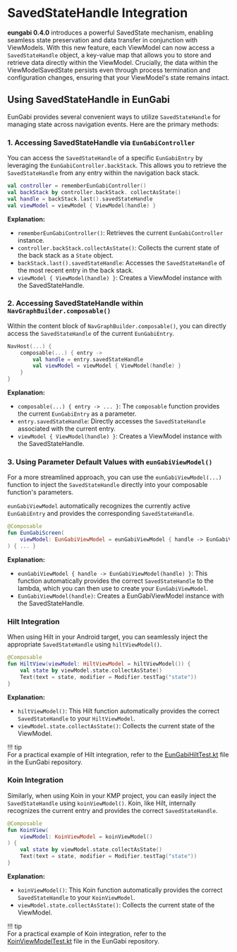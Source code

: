 # SavedStateHandle Integration

**eungabi 0.4.0** introduces a powerful SavedState mechanism, enabling seamless state preservation and data transfer in conjunction with ViewModels. With this new feature, each ViewModel can now access a `SavedStateHandle` object, a key-value map that allows you to store and retrieve data directly within the ViewModel.
Crucially, the data within the ViewModelSavedState persists even through process termination and configuration changes, ensuring that your ViewModel's state remains intact.

## Using SavedStateHandle in EunGabi

EunGabi provides several convenient ways to utilize `SavedStateHandle` for managing state across navigation events. Here are the primary methods:

### 1. Accessing SavedStateHandle via `EunGabiController`

You can access the `SavedStateHandle` of a specific `EunGabiEntry` by leveraging the `EunGabiController.backStack`. This allows you to retrieve the `SavedStateHandle` from any entry within the navigation back stack.
```kotlin
val controller = rememberEunGabiController()
val backStack by controller.backStack. collectAsState()
val handle = backStack.last().savedStateHandle 
val viewModel = viewModel { ViewModel(handle) }
```

**Explanation:**

* `rememberEunGabiController()`: Retrieves the current `EunGabiController` instance.
* `controller.backStack.collectAsState()`: Collects the current state of the back stack as a `State` object.
* `backStack.last().savedStateHandle`: Accesses the `SavedStateHandle` of the most recent entry in the back stack.
* `viewModel { ViewModel(handle) }`: Creates a ViewModel instance with the SavedStateHandle.



### 2. Accessing SavedStateHandle within `NavGraphBuilder.composable()`

Within the content block of `NavGraphBuilder.composable()`, you can directly access the `SavedStateHandle` of the current `EunGabiEntry`.
```kotlin 
NavHost(...) { 
	composable(...) { entry -> 
		val handle = entry.savedStateHandle
		val viewModel = viewModel { ViewModel(handle) } 
	}
}
```

**Explanation:**

* `composable(...) { entry -> ... }`: The `composable` function provides the current `EunGabiEntry` as a parameter.
* `entry.savedStateHandle`: Directly accesses the `SavedStateHandle` associated with the current entry.
* `viewModel { ViewModel(handle) }`: Creates a ViewModel instance with the SavedStateHandle.

### 3. Using Parameter Default Values with `eunGabiViewModel()`

For a more streamlined approach, you can use the `eunGabiViewModel(...)` function to inject the `SavedStateHandle` directly into your composable function's parameters.

`eunGabiViewModel` automatically recognizes the currently active `EunGabiEntry` and provides the corresponding `SavedStateHandle`.

```kotlin
@Composable 
fun EunGabiScreen( 
	viewModel: EunGabiViewModel = eunGabiViewModel { handle -> EunGabiViewModel(handle) }
) { ... }
```

**Explanation:**

* `eunGabiViewModel { handle -> EunGabiViewModel(handle) }`: This function automatically provides the correct `SavedStateHandle` to the lambda, which you can then use to create your `EunGabiViewModel`.
* `EunGabiViewModel(handle)`: Creates a EunGabiViewModel instance with the SavedStateHandle.

### Hilt Integration

When using Hilt in your Android target, you can seamlessly inject the appropriate `SavedStateHandle` using `hiltViewModel()`.

```kotlin
@Composable  
fun HiltView(viewModel: HiltViewModel = hiltViewModel()) {  
    val state by viewModel.state.collectAsState()  
    Text(text = state, modifier = Modifier.testTag("state"))  
}
```
**Explanation:**

* `hiltViewModel()`: This Hilt function automatically provides the correct `SavedStateHandle` to your `HiltViewModel`.
* `viewModel.state.collectAsState()`: Collects the current state of the ViewModel.

!!! tip  
    For a practical example of Hilt integration, refer to the [EunGabiHiltTest.kt](https://github.com/easternkite/eungabi/blob/main/androidApp/src/androidTest/kotlin/com/easternkite/eungabi/android/EunGabiHiltTest.kt) file in the EunGabi repository.

### Koin Integration

Similarly, when using Koin in your KMP project, you can easily inject the `SavedStateHandle` using `koinViewModel()`. Koin, like Hilt, internally recognizes the current entry and provides the correct `SavedStateHandle`.

```kotlin
@Composable  
fun KoinView(  
    viewModel: KoinViewModel = koinViewModel()  
) {  
    val state by viewModel.state.collectAsState()  
    Text(text = state, modifier = Modifier.testTag("state"))  
}
```

**Explanation:**

* `koinViewModel()`: This Koin function automatically provides the correct `SavedStateHandle` to your `KoinViewModel`.
* `viewModel.state.collectAsState()`: Collects the current state of the ViewModel.

!!! tip  
    For a practical example of Koin integration, refer to the [KoinViewModelTest.kt](https://github.com/easternkite/eungabi/blob/main/shared/src/desktopTest/kotlin/com/easternkite/eungabi/KoinViewModelTest.kt) file in the EunGabi repository.  
